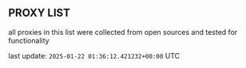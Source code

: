 ## PROXY LIST

all proxies in this list were collected from open sources and tested for functionality

last update: `2025-01-22 01:36:12.421232+00:00` UTC